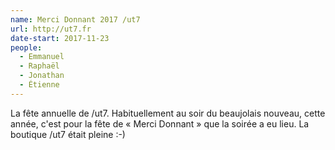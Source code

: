 ```yaml
---
name: Merci Donnant 2017 /ut7
url: http://ut7.fr
date-start: 2017-11-23
people:
  - Emmanuel
  - Raphaël
  - Jonathan
  - Étienne
---
```


La fête annuelle de /ut7. Habituellement au soir du beaujolais nouveau, cette année, c'est pour la fête de « Merci Donnant » que la soirée a eu lieu. La boutique /ut7 était pleine :-)
